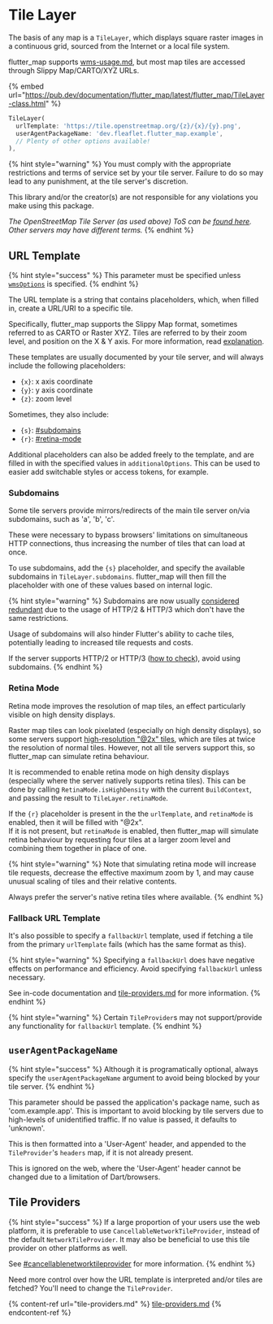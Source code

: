 # Tile Layer

The basis of any map is a `TileLayer`, which displays square raster images in a continuous grid, sourced from the Internet or a local file system.

flutter\_map supports [wms-usage.md](wms-usage.md "mention"), but most map tiles are accessed through Slippy Map/CARTO/XYZ URLs.

{% embed url="https://pub.dev/documentation/flutter_map/latest/flutter_map/TileLayer-class.html" %}

```dart
TileLayer(
  urlTemplate: 'https://tile.openstreetmap.org/{z}/{x}/{y}.png',
  userAgentPackageName: 'dev.fleaflet.flutter_map.example',
  // Plenty of other options available!
),
```

{% hint style="warning" %}
You must comply with the appropriate restrictions and terms of service set by your tile server. Failure to do so may lead to any punishment, at the tile server's discretion.

This library and/or the creator(s) are not responsible for any violations you make using this package.

_The OpenStreetMap Tile Server (as used above) ToS can be_ [_found here_](https://operations.osmfoundation.org/policies/tiles)_. Other servers may have different terms._
{% endhint %}

## URL Template

{% hint style="success" %}
This parameter must be specified unless [`wmsOptions`](wms-usage.md) is specified.
{% endhint %}

The URL template is a string that contains placeholders, which, when filled in, create a URL/URI to a specific tile.

Specifically, flutter\_map supports the Slippy Map format, sometimes referred to as CARTO or Raster XYZ. Tiles are referred to by their zoom level, and position on the X & Y axis. For more information, read [explanation](../../getting-started/explanation/ "mention").

These templates are usually documented by your tile server, and will always include the following placeholders:

* `{x}`: x axis coordinate
* `{y}`: y axis coordinate
* `{z}`: zoom level

Sometimes, they also include:

* `{s}`: [#subdomains](./#subdomains "mention")
* `{r}`: [#retina-mode](./#retina-mode "mention")

Additional placeholders can also be added freely to the template, and are filled in with the specified values in `additionalOptions`. This can be used to easier add switchable styles or access tokens, for example.

### Subdomains

Some tile servers provide mirrors/redirects of the main tile server on/via subdomains, such as 'a', 'b', 'c'.

These were necessary to bypass browsers' limitations on simultaneous HTTP connections, thus increasing the number of tiles that can load at once.

To use subdomains, add the `{s}` placeholder, and specify the available subdomains in `TileLayer.subdomains`. flutter\_map will then fill the placeholder with one of these values based on internal logic.

{% hint style="warning" %}
Subdomains are now usually [considered redundant](https://github.com/openstreetmap/operations/issues/737) due to the usage of HTTP/2 & HTTP/3 which don't have the same restrictions.

Usage of subdomains will also hinder Flutter's ability to cache tiles, potentially leading to increased tile requests and costs.

If the server supports HTTP/2 or HTTP/3 ([how to check](https://stackoverflow.com/a/71288871/11846040)), avoid using subdomains.
{% endhint %}

### Retina Mode

Retina mode improves the resolution of map tiles, an effect particularly visible on high density displays.

Raster map tiles can look pixelated (especially on high density displays), so some servers support [high-resolution "@2x" tiles](https://wiki.openstreetmap.org/wiki/High-resolution\_tiles), which are tiles at twice the resolution of normal tiles. However, not all tile servers support this, so flutter\_map can  simulate retina behaviour.

It is recommended to enable retina mode on high density displays (especially where the server natively supports retina tiles). This can be done by calling `RetinaMode.isHighDensity` with the current `BuildContext`, and passing the result to `TileLayer.retinaMode`.

If the `{r}` placeholder is present in the the `urlTemplate`, and `retinaMode` is enabled, then it will be filled with "@2x".\
If it is not present, but `retinaMode` is enabled, then flutter\_map will simulate retina behaviour by requesting four tiles at a larger zoom level and combining them together in place of one.&#x20;

{% hint style="warning" %}
Note that simulating retina mode will increase tile requests, decrease the effective maximum zoom by 1, and may cause unusual scaling of tiles and their relative contents.

Always prefer the server's native retina tiles where available.
{% endhint %}

### Fallback URL Template

It's also possible to specify a `fallbackUrl` template, used if fetching a tile from the primary `urlTemplate` fails (which has the same format as this).

{% hint style="warning" %}
Specifying a `fallbackUrl` does have negative effects on performance and efficiency. Avoid specifying `fallbackUrl` unless necessary.

See in-code documentation and [tile-providers.md](tile-providers.md "mention") for more information.
{% endhint %}

{% hint style="warning" %}
Certain `TileProvider`s may not support/provide any functionality for `fallbackUrl` template.
{% endhint %}

## `userAgentPackageName`

{% hint style="success" %}
Although it is programatically optional, always specify the `userAgentPackageName` argument to avoid being blocked by your tile server.
{% endhint %}

This parameter should be passed the application's package name, such as 'com.example.app'. This is important to avoid blocking by tile servers due to high-levels of unidentified traffic. If no value is passed, it defaults to 'unknown'.

This is then formatted into a 'User-Agent' header, and appended to the `TileProvider`'s `headers` map, if it is not already present.

This is ignored on the web, where the 'User-Agent' header cannot be changed due to a limitation of Dart/browsers.

## Tile Providers

{% hint style="success" %}
If a large proportion of your users use the web platform, it is preferable to use `CancellableNetworkTileProvider`, instead of the default `NetworkTileProvider`. It may also be beneficial to use this tile provider on other platforms as well.

See [#cancellablenetworktileprovider](tile-providers.md#cancellablenetworktileprovider "mention") for more information.
{% endhint %}

Need more control over how the URL template is interpreted and/or tiles are fetched? You'll need to change the `TileProvider`.

{% content-ref url="tile-providers.md" %}
[tile-providers.md](tile-providers.md)
{% endcontent-ref %}
